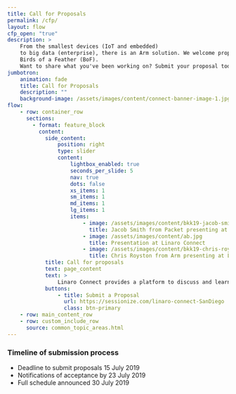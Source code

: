 ```yaml
---
title: Call for Proposals
permalink: /cfp/
layout: flow
cfp_open: "true"
description: >
    From the smallest devices (IoT and embedded)
    to big data (enterprise), there is an Arm solution. We welcome proposals for technical presentations, discussions and
    Birds of a Feather (BoF).
    Want to share what you've been working on? Submit your proposal today!
jumbotron:
    animation: fade
    title: Call for Proposals
    description: ""
    background-image: /assets/images/content/connect-banner-image-1.jpg
flow:
    - row: container_row
      sections:
        - format: feature_block
          content:
            side_content:
                position: right
                type: slider
                content:
                    lightbox_enabled: true
                    seconds_per_slide: 5
                    nav: true
                    dots: false
                    xs_items: 1
                    sm_items: 1
                    md_items: 1
                    lg_items: 1
                    items:
                        - image: /assets/images/content/bkk19-jacob-smith-packet-keynote.jpg
                          title: Jacob Smith from Packet presenting at Linaro Connect
                        - image: /assets/images/content/ab.jpg
                          title: Presentation at Linaro Connect
                        - image: /assets/images/content/bkk19-chris-royston-arm-developer-talk.jpg
                          title: Chris Royston from Arm presenting at Linaro Connect
            title: Call for proposals
            text: page_content
            text: >
                Linaro Connect provides a platform to discuss and learn about the leading software topics, challenges and opportunities in the Arm Ecosystem today. What are the problems, innovations and hands-on knowledge that today's Arm Developers are working on? From the smallest devices (IoT and embedded) to big data (enterprise), there is an Arm solution. We welcome proposals for technical presentations and discussions and Birds of a Feather (BoF). Want to share what you've been working on? Submit your proposal today!
            buttons:
                - title: Submit a Proposal
                  url: https://sessionize.com/linaro-connect-SanDiego
                  class: btn-primary
    - row: main_content_row
    - row: custom_include_row
      source: common_topic_areas.html
---
```


### Timeline of submission process

- Deadline to submit proposals 15 July 2019
- Notifications of acceptance by 23 July 2019
- Full schedule announced 30 July 2019
